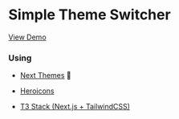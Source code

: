 # Simple Theme Switcher

[View Demo](https://www.vercel.com)

### Using

- [Next Themes](https://www.npmjs.com/package/next-themes) 📌

- [Heroicons](https://github.com/tailwindlabs/heroicons)
- [T3 Stack (Next.js + TailwindCSS)](https://create.t3.gg/)
